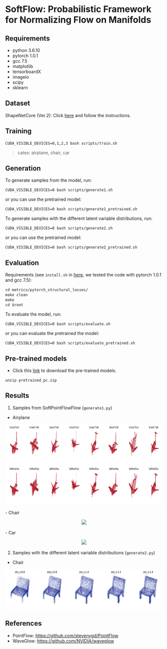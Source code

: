 # SoftFlow: Probabilistic Framework for Normalizing Flow on Manifolds

## Requirements
- python 3.6.10
- pytorch 1.0.1
- gcc 7.5
- matplotlib
- tensorboardX
- imageio
- scipy
- sklearn

## Dataset
ShapeNetCore (Ver.2): Click [here](https://github.com/stevenygd/PointFlow) and follow the instructions. 

## Training
```train
CUDA_VISIBLE_DEVICES=0,1,2,3 bash scripts/train.sh
```
> cates: airplane, chair, car

## Generation

To generate samples from the model, run:

```generate1
CUDA_VISIBLE_DEVICES=0 bash scripts/generate1.sh
```

or you can use the pretrained model:
```generate1_pretrained
CUDA_VISIBLE_DEVICES=0 bash scripts/generate1_pretrained.sh
```

To generate samples with the different latent variable distributions, run:

```generate2
CUDA_VISIBLE_DEVICES=0 bash scripts/generate2.sh
```
or you can use the pretrained model:
```generate2_pretrained
CUDA_VISIBLE_DEVICES=0 bash scripts/generate2_pretrained.sh
```

## Evaluation

Requirements (see `install.sh` in [here](https://github.com/stevenygd/PointFlow), we tested the code with pytorch 1.0.1 and gcc 7.5):
```requirements
cd metrics/pytorch_structural_losses/
make clean
make
cd $root
```

To evaluate the model, run:

```evaluate
CUDA_VISIBLE_DEVICES=0 bash scripts/evaluate.sh
```

or you can evaluate the pretrained the model:

```evaluate_pretrained
CUDA_VISIBLE_DEVICES=0 bash scripts/evaluate_pretrained.sh
```

## Pre-trained models
- Click this [link](https://drive.google.com/open?id=1w-hrHth_w0GMyTFEjqywvcjGKJDXgR5e) to download the pre-trained models.
```
unzip pretrained_pc.zip
```

## Results
1. Samples from SoftPointFlowFlow (`generate1.py`)
- Airplane
<p align="center">
    <img src="assets/generate1/airplane/seen/result_seen_2.png" height=256/>
</p>
- Chair
<p align="center">
    <img src="assets/generate1/chair/seen/result_seen_2.png" height=256/>
</p>
- Car
<p align="center">
    <img src="assets/generate1/car/seen/result_seen_2.png" height=256/>
</p>

2. Samples with the different latent variable distributions (`generate2.py`)

- Chair
<p align="center">
    <img src="assets/generate2/chair/result_1.png" height=128/>
</p>

## References
- PointFlow: https://github.com/stevenygd/PointFlow
- WaveGlow: https://github.com/NVIDIA/waveglow